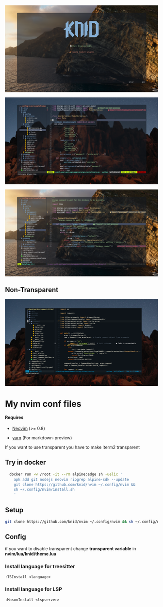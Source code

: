 
![nvim screenshot1](./images/sc1.png)

![nvim screenshot2](./images/sc2.png)

![nvim screenshot3](./images/sc3.png)

## Non-Transparent

![nvim screenshot3](./images/sc4.png)

# My nvim conf files

#### Requires 

- [Neovim](https://neovim.io/) (>= 0.8)

- [yarn](https://classic.yarnpkg.com/lang/en/docs/install/) (For markdown-preview)

If you want to use transparent you have to make iterm2 transparent

## Try in docker

```bash
  docker run -w /root -it --rm alpine:edge sh -uelic '
    apk add git nodejs neovim ripgrep alpine-sdk --update
    git clone https://github.com/knid/nvim ~/.config/nvim && 
    sh ~/.config/nvim/install.sh
    '
```

## Setup

```bash
git clone https://github.com/knid/nvim ~/.config/nvim && sh ~/.config/nvim/install.sh
```

## Config

if you want to disable transparent change **transparent variable** in **nvim/lua/knid/theme.lua**

### Install language for treesitter

````
:TSInstall <language>
````

### Install language for LSP

````
:MasonInstall <lspserver>
````
